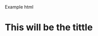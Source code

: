 <!DOCTYPE html>
<html>
<meta charset="utf-8">
<tittle> Example html </tittle>

<body>
<h1> This will be the tittle </h1>
</body>

</html>
